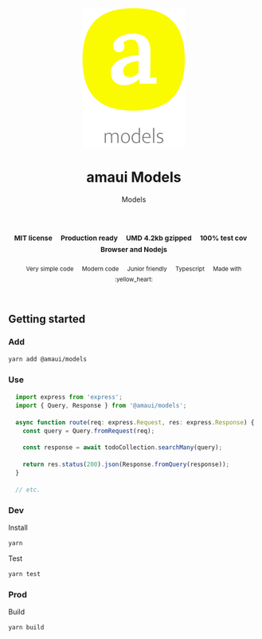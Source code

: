 
</br>
</br>

<p align='center'>
  <a target='_blank' rel='noopener noreferrer' href='#'>
    <img src='utils/images/logo.svg' alt='amaui logo' />
  </a>
</p>

<h1 align='center'>amaui Models</h1>

<p align='center'>
  Models
</p>

<br />

<h3 align='center'>
  <sub>MIT license&nbsp;&nbsp;&nbsp;&nbsp;</sub>
  <sub>Production ready&nbsp;&nbsp;&nbsp;&nbsp;</sub>
  <sub>UMD 4.2kb gzipped&nbsp;&nbsp;&nbsp;&nbsp;</sub>
  <sub>100% test cov&nbsp;&nbsp;&nbsp;&nbsp;</sub>
  <sub>Browser and Nodejs</sub>
</h3>

<p align='center'>
    <sub>Very simple code&nbsp;&nbsp;&nbsp;&nbsp;</sub>
    <sub>Modern code&nbsp;&nbsp;&nbsp;&nbsp;</sub>
    <sub>Junior friendly&nbsp;&nbsp;&nbsp;&nbsp;</sub>
    <sub>Typescript&nbsp;&nbsp;&nbsp;&nbsp;</sub>
    <sub>Made with :yellow_heart:</sub>
</p>

<br />

## Getting started

### Add

```sh
yarn add @amaui/models 
```

### Use

```javascript
  import express from 'express';
  import { Query, Response } from '@amaui/models';

  async function route(req: express.Request, res: express.Response) {
    const query = Query.fromRequest(req);

    const response = await todoCollection.searchMany(query);

    return res.status(200).json(Response.fromQuery(response));
  }

  // etc.
```

### Dev

Install

```sh
yarn
```

Test

```sh
yarn test
```

### Prod

Build

```sh
yarn build
```
